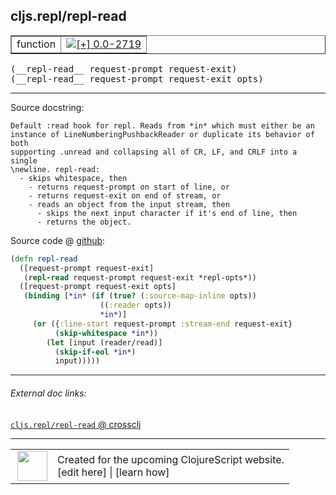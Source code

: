 ## cljs.repl/repl-read



 <table border="1">
<tr>
<td>function</td>
<td><a href="https://github.com/cljsinfo/cljs-api-docs/tree/0.0-2719"><img valign="middle" alt="[+] 0.0-2719" title="Added in 0.0-2719" src="https://img.shields.io/badge/+-0.0--2719-lightgrey.svg"></a> </td>
</tr>
</table>


 <samp>
(__repl-read__ request-prompt request-exit)<br>
</samp>
 <samp>
(__repl-read__ request-prompt request-exit opts)<br>
</samp>

---





Source docstring:

```
Default :read hook for repl. Reads from *in* which must either be an
instance of LineNumberingPushbackReader or duplicate its behavior of both
supporting .unread and collapsing all of CR, LF, and CRLF into a single
\newline. repl-read:
  - skips whitespace, then
    - returns request-prompt on start of line, or
    - returns request-exit on end of stream, or
    - reads an object from the input stream, then
      - skips the next input character if it's end of line, then
      - returns the object.
```


Source code @ [github](https://github.com/clojure/clojurescript/blob/r2911/src/clj/cljs/repl.clj#L69-L90):

```clj
(defn repl-read
  ([request-prompt request-exit]
   (repl-read request-prompt request-exit *repl-opts*))
  ([request-prompt request-exit opts]
   (binding [*in* (if (true? (:source-map-inline opts))
                    ((:reader opts))
                    *in*)]
     (or ({:line-start request-prompt :stream-end request-exit}
          (skip-whitespace *in*))
        (let [input (reader/read)]
          (skip-if-eol *in*)
          input)))))
```

<!--
Repo - tag - source tree - lines:

 <pre>
clojurescript @ r2911
└── src
    └── clj
        └── cljs
            └── <ins>[repl.clj:69-90](https://github.com/clojure/clojurescript/blob/r2911/src/clj/cljs/repl.clj#L69-L90)</ins>
</pre>

-->

---



###### External doc links:

[`cljs.repl/repl-read` @ crossclj](http://crossclj.info/fun/cljs.repl/repl-read.html)<br>

---

 <table>
<tr><td>
<img valign="middle" align="right" width="48px" src="http://i.imgur.com/Hi20huC.png">
</td><td>
Created for the upcoming ClojureScript website.<br>
[edit here] | [learn how]
</td></tr></table>

[edit here]:https://github.com/cljsinfo/cljs-api-docs/blob/master/cljsdoc/cljs.repl/repl-read.cljsdoc
[learn how]:https://github.com/cljsinfo/cljs-api-docs/wiki/cljsdoc-files

<!--

This information was too distracting to show to readers, but I'll leave it
commented here since it is helpful to:

- pretty-print the data used to generate this document
- and show how to retrieve that data



The API data for this symbol:

```clj
{:ns "cljs.repl",
 :name "repl-read",
 :signature ["[request-prompt request-exit]"
             "[request-prompt request-exit opts]"],
 :history [["+" "0.0-2719"]],
 :type "function",
 :full-name-encode "cljs.repl/repl-read",
 :source {:code "(defn repl-read\n  ([request-prompt request-exit]\n   (repl-read request-prompt request-exit *repl-opts*))\n  ([request-prompt request-exit opts]\n   (binding [*in* (if (true? (:source-map-inline opts))\n                    ((:reader opts))\n                    *in*)]\n     (or ({:line-start request-prompt :stream-end request-exit}\n          (skip-whitespace *in*))\n        (let [input (reader/read)]\n          (skip-if-eol *in*)\n          input)))))",
          :title "Source code",
          :repo "clojurescript",
          :tag "r2911",
          :filename "src/clj/cljs/repl.clj",
          :lines [69 90]},
 :full-name "cljs.repl/repl-read",
 :docstring "Default :read hook for repl. Reads from *in* which must either be an\ninstance of LineNumberingPushbackReader or duplicate its behavior of both\nsupporting .unread and collapsing all of CR, LF, and CRLF into a single\n\\newline. repl-read:\n  - skips whitespace, then\n    - returns request-prompt on start of line, or\n    - returns request-exit on end of stream, or\n    - reads an object from the input stream, then\n      - skips the next input character if it's end of line, then\n      - returns the object."}

```

Retrieve the API data for this symbol:

```clj
;; from Clojure REPL
(require '[clojure.edn :as edn])
(-> (slurp "https://raw.githubusercontent.com/cljsinfo/cljs-api-docs/catalog/cljs-api.edn")
    (edn/read-string)
    (get-in [:symbols "cljs.repl/repl-read"]))
```

-->
